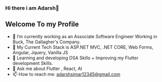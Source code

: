 ### Hi there i am Adarsh👋
## Welcome To my Profile 

- 🔭 I’m currently working as an Associate Software Engineer Working in Buck, The Gallagher's Company.
- 🌱 My Current Tech Stack is ASP.NET MVC, .NET CORE, Web Forms, Angular, Jquery, Vanilla JS
- 🤔 Learning and developing DSA Skills + Improving my Flutter development Skills. 
- 💬 Ask me about Flutter , React, AI
- 📫 How to reach me: adarshsimar12345@gmail.com
 

